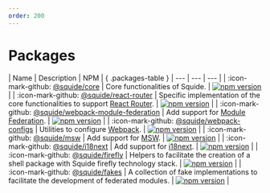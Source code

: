 ```yaml
---
order: 200
---
```


# Packages

<style>
.packages-table th:first-of-type {
    width: 40% !important;
}

.packages-table th:nth-of-type(3) {
    min-width: 120px !important;
}
</style>

| Name | Description | NPM | { .packages-table }
| --- | --- | --- |
| :icon-mark-github: [@squide/core](https://github.com/gsoft-inc/wl-squide/tree/main/packages/core) | Core functionalities of Squide. | [![npm version](https://img.shields.io/npm/v/@squide/core)](https://www.npmjs.com/package/@squide/core) |
| :icon-mark-github: [@squide/react-router](https://github.com/gsoft-inc/wl-squide/tree/main/packages/react-router) | Specific implementation of the core functionalities to support [React Router](https://reactrouter.com/en/main). | [![npm version](https://img.shields.io/npm/v/@squide/react-router)](https://www.npmjs.com/package/@squide/react-router) |
| :icon-mark-github: [@squide/webpack-module-federation](https://github.com/gsoft-inc/wl-squide/tree/main/packages/webpack-module-federation) | Add support for [Module Federation](https://webpack.js.org/concepts/module-federation/). | [![npm version](https://img.shields.io/npm/v/@squide/webpack-module-federation)](https://www.npmjs.com/package/@squide/webpack-module-federation) |
| :icon-mark-github: [@squide/webpack-configs](https://github.com/gsoft-inc/wl-squide/tree/main/packages/webpack-configs) | Utilities to configure [Webpack](https://webpack.js.org/). | [![npm version](https://img.shields.io/npm/v/@squide/webpack-configs)](https://www.npmjs.com/package/@squide/webpack-configs) |
| :icon-mark-github: [@squide/msw](https://github.com/gsoft-inc/wl-squide/tree/main/packages/msw) | Add support for [MSW](https://mswjs.io/). | [![npm version](https://img.shields.io/npm/v/@squide/msw)](https://www.npmjs.com/package/@squide/msw) |
| :icon-mark-github: [@squide/i18next](https://github.com/gsoft-inc/wl-squide/tree/main/packages/i18next) | Add support for [i18next](https://www.i18next.com/). | [![npm version](https://img.shields.io/npm/v/@squide/i18next)](https://www.npmjs.com/package/@squide/i18next) |
| :icon-mark-github: [@squide/firefly](https://github.com/gsoft-inc/wl-squide/tree/main/packages/firefly) | Helpers to facilitate the creation of a shell package with Squide firefly technology stack. | [![npm version](https://img.shields.io/npm/v/@squide/firefly)](https://www.npmjs.com/package/@squide/firefly) |
| :icon-mark-github: [@squide/fakes](https://github.com/gsoft-inc/wl-squide/tree/main/packages/fakes) | A collection of fake implementations to facilitate the development of federated modules. | [![npm version](https://img.shields.io/npm/v/@squide/fakes)](https://www.npmjs.com/package/@squide/fakes) |
